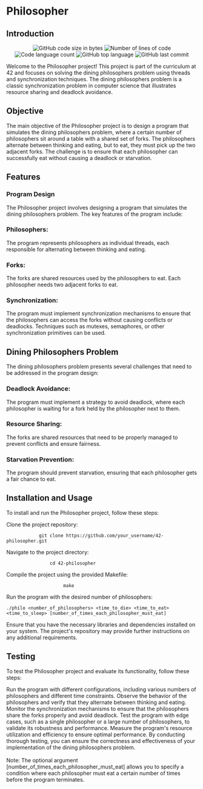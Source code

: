 <h1>Philosopher</h1>
<h2>Introduction</h2>
<p align="center">
	<img alt="GitHub code size in bytes" src="https://img.shields.io/github/languages/code-size/simon-zerisenay/42_Philosophers?color=lightblue" />
	<img alt="Number of lines of code" src="https://img.shields.io/tokei/lines/github/simon-zerisenay/42_Philosophers?color=critical" />
	<img alt="Code language count" src="https://img.shields.io/github/languages/count/simon-zerisenay/42_Philosophers?color=yellow" />
	<img alt="GitHub top language" src="https://img.shields.io/github/languages/top/simon-zerisenay/42_Philosophers?color=blue" />
	<img alt="GitHub last commit" src="https://img.shields.io/github/last-commit/simon-zerisenay/42_Philosophers?color=green" />
</p>
Welcome to the Philosopher project! This project is part of the curriculum at 42 and focuses on solving the dining philosophers problem using threads and synchronization techniques. The dining philosophers problem is a classic synchronization problem in computer science that illustrates resource sharing and deadlock avoidance.

<h2>Objective</h2>
The main objective of the Philosopher project is to design a program that simulates the dining philosophers problem, where a certain number of philosophers sit around a table with a shared set of forks. The philosophers alternate between thinking and eating, but to eat, they must pick up the two adjacent forks. The challenge is to ensure that each philosopher can successfully eat without causing a deadlock or starvation.

<h2>Features</h2>
<h3>Program Design</h3>
The Philosopher project involves designing a program that simulates the dining philosophers problem. The key features of the program include:

<h3>Philosophers:</h3> 
The program represents philosophers as individual threads, each responsible for alternating between thinking and eating.
<h3>Forks:</h3> 
The forks are shared resources used by the philosophers to eat. Each philosopher needs two adjacent forks to eat.
<h3>Synchronization:</h3> 
The program must implement synchronization mechanisms to ensure that the philosophers can access the forks without causing conflicts or deadlocks. Techniques such as mutexes, semaphores, or other synchronization primitives can be used.
<h2> Dining Philosophers Problem</h2>
The dining philosophers problem presents several challenges that need to be addressed in the program design:

<h3>Deadlock Avoidance:</h3>
The program must implement a strategy to avoid deadlock, where each philosopher is waiting for a fork held by the philosopher next to them.
<h3>Resource Sharing:</h3>
The forks are shared resources that need to be properly managed to prevent conflicts and ensure fairness.
<h3>Starvation Prevention:</h3>
The program should prevent starvation, ensuring that each philosopher gets a fair chance to eat.
<h2>Installation and Usage</h2>
To install and run the Philosopher project, follow these steps:

Clone the project repository: 

				git clone https://github.com/your_username/42-philosopher.git
Navigate to the project directory: 
				
					cd 42-philosopher
Compile the project using the provided Makefile: 

				   		 make
Run the program with the desired number of philosophers: 

	./philo <number_of_philosophers> <time_to_die> <time_to_eat> <time_to_sleep> [number_of_times_each_philosopher_must_eat]
Ensure that you have the necessary libraries and dependencies installed on your system. The project's repository may provide further instructions on any additional requirements.

<h2>Testing</h2>
To test the Philosopher project and evaluate its functionality, follow these steps:

Run the program with different configurations, including various numbers of philosophers and different time constraints.
Observe the behavior of the philosophers and verify that they alternate between thinking and eating.
Monitor the synchronization mechanisms to ensure that the philosophers share the forks properly and avoid deadlock.
Test the program with edge cases, such as a single philosopher or a large number of philosophers, to validate its robustness and performance.
Measure the program's resource utilization and efficiency to ensure optimal performance.
By conducting thorough testing, you can ensure the correctness and effectiveness of your implementation of the dining philosophers problem.
<br/>
<br/>
Note: The optional argument [number_of_times_each_philosopher_must_eat] allows you to specify a condition where each philosopher must eat a certain number of times before the program terminates.
